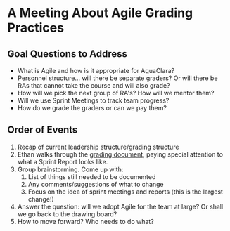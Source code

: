 # A Meeting About Agile Grading Practices

## Goal Questions to Address
* What is Agile and how is it appropriate for AguaClara?
* Personnel structure... will there be separate graders? Or will there be RAs that cannot take the course and will also grade?
* How will we pick the next group of RA's? How will we mentor them?
* Will we use Sprint Meetings to track team progress?
* How do we grade the graders or can we pay them?

## Order of Events
1. Recap of current leadership structure/grading structure 
2. Ethan walks through the [grading document](https://github.com/AguaClara/aide_tutorial/wiki/Grading), paying special attention to what a Sprint Report looks like.
3. Group brainstorming. Come up with:
    1. List of things still needed to be documented
    2. Any comments/suggestions of what to change
    3. Focus on the idea of sprint meetings and reports (this is the largest change!)
4. Answer the question: will we adopt Agile for the team at large? Or shall we go back to the drawing board?
5. How to move forward? Who needs to do what?
